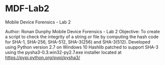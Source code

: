 # MDF-Lab2
Mobile Device Forensics - Lab 2

Author: Ronan Dunphy
Mobile Device Forensics - Lab 2
Objective: To create a script to check the integrity of a string or file by computing the hash code for SHA-1, SHA-256, SHA-512, SHA-3(256) and SHA-3(512).
Developed using Python version 2.7 on Windows 10
Hashlib patched to support SHA-3 using the pysha3-0.3.win32-py2.7.exe installer located at https://pypi.python.org/pypi/pysha3/
